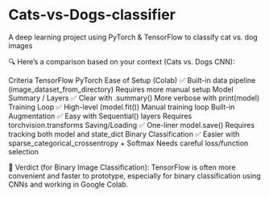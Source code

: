 # Cats-vs-Dogs-classifier
A deep learning project using PyTorch & TensorFlow to classify cat vs. dog images

🔍 Here’s a comparison based on your context (Cats vs. Dogs CNN):

Criteria	TensorFlow	PyTorch
Ease of Setup (Colab)	✅ Built-in data pipeline (image_dataset_from_directory)	Requires more manual setup
Model Summary / Layers	✅ Clear with .summary()	More verbose with print(model)
Training Loop	✅ High-level (model.fit())	Manual training loop
Built-in Augmentation	✅ Easy with Sequential() layers	Requires torchvision.transforms
Saving/Loading	✅ One-liner model.save()	Requires tracking both model and state_dict
Binary Classification	✅ Easier with sparse_categorical_crossentropy + Softmax	Needs careful loss/function selection


🧠 Verdict (for Binary Image Classification):
TensorFlow is often more convenient and faster to prototype, especially for binary classification using CNNs and working in Google Colab.

